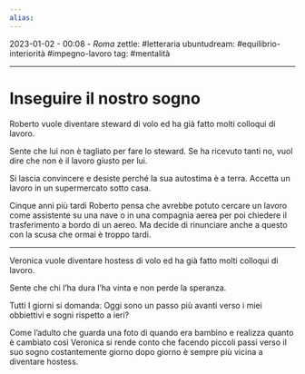 ```yaml
---
alias: 
---
```

2023-01-02 - 00:08 - *Roma*
zettle: #letteraria
ubuntudream: #equilibrio-interiorità #impegno-lavoro
tag: #mentalità 

---
# Inseguire il nostro sogno

Roberto vuole diventare steward di volo ed ha già fatto molti colloqui di lavoro.

Sente che lui non è tagliato per fare lo steward. Se ha ricevuto tanti no, vuol dire che non è il lavoro giusto per lui.

  
Si lascia convincere e desiste perché la sua autostima è a terra. Accetta un lavoro in un supermercato sotto casa.

Cinque anni più tardi Roberto pensa che avrebbe potuto cercare un lavoro come assistente su una nave o in una compagnia aerea per poi chiedere il trasferimento a bordo di un aereo. Ma decide di rinunciare anche a questo con la scusa che ormai è troppo tardi.

  

---

Veronica vuole diventare hostess di volo ed ha già fatto molti colloqui di lavoro.

Sente che chi l’ha dura l’ha vinta e non perde la speranza.

Tutti I giorni si domanda: Oggi sono un passo più avanti verso i miei obbiettivi e sogni rispetto a ieri?

Come l’adulto che guarda una foto di quando era bambino e realizza quanto è cambiato così Veronica si rende conto che facendo piccoli passi verso il suo sogno costantemente giorno dopo giorno è sempre più vicina a diventare hostess.
